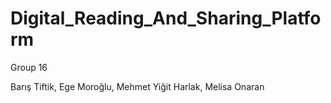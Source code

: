 # Digital_Reading_And_Sharing_Platform

Group 16

Barış Tiftik, 
Ege Moroğlu, 
Mehmet Yiğit Harlak, 
Melisa Onaran
